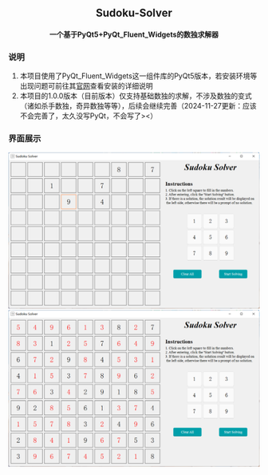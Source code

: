 <h2 align="center">Sudoku-Solver</h2>

<h4 align="center">一个基于PyQt5+PyQt_Fluent_Widgets的数独求解器</h4>

### 说明
1. 本项目使用了PyQt_Fluent_Widgets这一组件库的PyQt5版本，若安装环境等出现问题可前往其<a href="https://github.com/zhiyiYo/PyQt-Fluent-Widgets">官网</a>查看安装的详细说明
2. 本项目的1.0.0版本（目前版本）仅支持基础数独的求解，不涉及数独的变式（诸如杀手数独，奇异数独等等），后续会继续完善（2024-11-27更新：应该不会完善了，太久没写PyQt，不会写了><）

### 界面展示
![photo1.png](./static/show_1.png)
![photo2.png](./static/show_2.png)